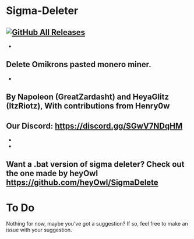# Sigma-Deleter
[![GitHub All Releases](https://img.shields.io/github/downloads/XatzClient/Sigma-Deleter/total.svg)](https://github.com/XatzClient/Sigma-Deleter/releases)
-   
-    
Delete Omikrons pasted monero miner.
-    
-   
By Napoleon (GreatZardasht) and HeyaGlitz (ItzRiotz), With contributions from Henry0w
-  
Our Discord: https://discord.gg/SGwV7NDqHM
-  
-  
-   
Want a .bat version of sigma deleter? Check out the one made by heyOwl https://github.com/heyOwl/SigmaDelete
-    
# To Do
Nothing for now, maybe you've got a suggestion? If so, feel free to make an issue with your suggestion.
